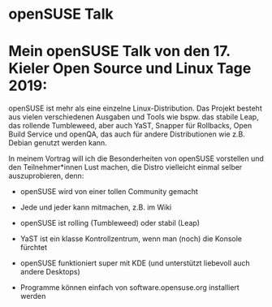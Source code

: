 # openSUSE Talk

Mein openSUSE Talk von den 17. Kieler Open Source und Linux Tage 2019:
======================================================================

openSUSE ist mehr als eine einzelne Linux-Distribution. Das Projekt besteht aus vielen verschiedenen Ausgaben und Tools wie bspw. das stabile Leap, das rollende Tumbleweed, aber auch YaST, Snapper für Rollbacks, Open Build Service und openQA, das auch für andere Distributionen wie z.B. Debian genutzt werden kann.

In meinem Vortrag will ich die Besonderheiten von openSUSE vorstellen und den Teilnehmer*innen Lust machen, die Distro vielleicht einmal selber auszuprobieren, denn:


* openSUSE wird von einer tollen Community gemacht

* Jede und jeder kann mitmachen, z.B. im Wiki

* openSUSE ist rolling (Tumbleweed) oder stabil (Leap)

* YaST ist ein klasse Kontrollzentrum, wenn man (noch) die Konsole fürchtet

* openSUSE funktioniert super mit KDE (und unterstützt liebevoll auch andere Desktops)

* Programme können einfach von software.opensuse.org installiert werden
    
